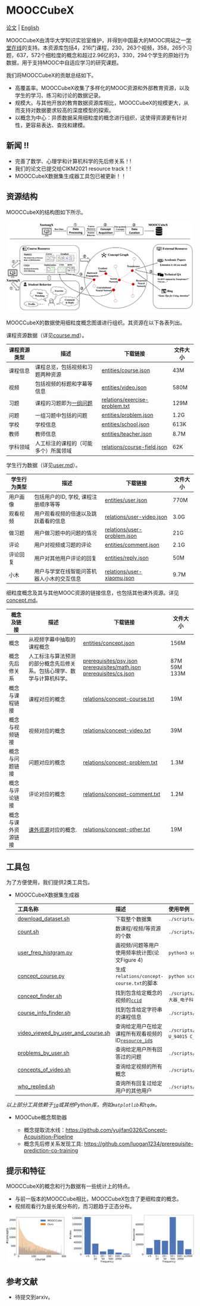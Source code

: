 # MOOCCubeX 

[论文](https://lfs.aminer.cn/misc/moocdata/publications/mooccubex.pdf) | [English](./README.md)

MOOCCubeX由清华大学知识实验室维护，并得到中国最大的MOOC网站之一[学堂在线](www.xuetangx.com)的支持。本资源库包括4，216门课程，230，263个视频，358，265个习题，637，572个细粒度的概念和超过2.96亿的3，330，294个学生的原始行为数据，用于支持MOOC中自适应学习的研究课题。

我们将MOOCCubeX的贡献总结如下。

* 高覆盖率。MOOCCubeX收集了多样化的MOOC资源和外部教育资源，以及学生的学习、练习和讨论的数据记录。
* 规模大。与其他开放的教育数据资源库相比，MOOCCubeX的规模更大，从而支持对数据要求较高的深度模型的探索。
* 以概念为中心：异质数据采用细粒度的概念进行组织，这使得资源更有针对性，更容易表达、查找和建模。

## 新闻 !!

* 完善了数学、心理学和计算机科学的先后修关系！!
* 我们的论文已提交给CIKM2021 resource track！!
* MOOCCubeX数据集生成器工具包已被更新！！

## 资源结构

MOOCCubeX的结构图如下所示。

![Framework](./docs/img/framework.png)

MOOCCubeX的数据使用细粒度概念图谱进行组织。其资源在以下各表列出。

课程资源数据（详见[course.md](./docs/course-cn.md)）。

| 课程资源类型 | 描述 | 下载链接 | 文件大小 |
| -------------------- | ----------- | -------- | ---- |
| 课程信息          | 课程总览，包括视频和习题两种资源 | [entities/course.json](https://lfs.aminer.cn/misc/moocdata/data/mooccube2/entities/course.json) | 43M |
| 视频                | 包括视频的标题和字幕等信息 | [entities/video.json](https://lfs.aminer.cn/misc/moocdata/data/mooccube2/entities/video.json) | 580M |
| 习题              | 课程的习题即为[一组问题](./docs/course-cn.md#exercise) | [relations/exercise-problem.txt](https://lfs.aminer.cn/misc/moocdata/data/mooccube2/relations/exercise-problem.txt) | 129M |
| 问题             | 一组习题中包括的问题 | [entities/problem.json](https://lfs.aminer.cn/misc/moocdata/data/mooccube2/entities/problem.json) | 1.2G |
| 学校               | 学校信息 | [entities/school.json](https://lfs.aminer.cn/misc/moocdata/data/mooccube2/entities/school.json) | 613K |
| 教师              | 教师信息 | [entities/teacher.json](https://lfs.aminer.cn/misc/moocdata/data/mooccube2/entities/teacher.json) | 8.7M |
| 学科领域     | 人工标注的课程的（可能多个）所属领域 | [relations/course-field.json](https://lfs.aminer.cn/misc/moocdata/data/mooccube2/relations/course-field.json) | 62K |

学生行为数据（详见[user.md](./docs/user-cn.md)）。

| 学生行为类型 | 描述 | 下载链接 | 文件大小 |
| --------------------- | ----------- | -------- | ---- |
| 用户画像       | 包括用户的ID, 学校, 课程注册顺序等等 | [entities/user.json](https://lfs.aminer.cn/misc/moocdata/data/mooccube2/entities/user.json) | 770M |
| 观看视频        | 用户观看视频的倍速以及跳跃着看的信息 | [relations/user-video.json](https://lfs.aminer.cn/misc/moocdata/data/mooccube2/relations/user-video.json) | 3.0G |
| 做习题            | 用户做习题中的问题的情况 | [relations/user-problem.json](https://lfs.aminer.cn/misc/moocdata/data/mooccube2/relations/user-problem.json) | 21G |
| 评论               | 用户对视频或习题的评论 | [entities/comment.json](https://lfs.aminer.cn/misc/moocdata/data/mooccube2/entities/user-comment.json) | 2.1G |
| 评论回复                 | 用户对其他用户评论的回复 | [entities/reply.json](https://lfs.aminer.cn/misc/moocdata/data/mooccube2/entities/reply.json) | 50M |
| 小木        | 用户与学堂在线智能问答机器人小木的交互信息 | [relations/user-xiaomu.json](https://lfs.aminer.cn/misc/moocdata/data/mooccube2/relations/user-xiaomu.json) | 9.7M |

细粒度概念及其与其他MOOC资源的链接信息，也包括其他课外资源。详见[concept.md](./docs/concept-cn.md)。

| 概念及链接 | 描述 | 下载链接 | 文件大小 |
| -------------------------------------- | ----------- | -------- | ---- |
| 概念                                | 从视频字幕中抽取的课程概念 | [entities/concept.json](https://lfs.aminer.cn/misc/moocdata/data/mooccube2/entities/concept.json) | 156M |
| 概念先后修关系    | 人工标注与算法预测的部分概念先后修关系。包括心理学、数学与计算机科学。 | [prerequisites/psy.json](https://lfs.aminer.cn/misc/moocdata/data/mooccube2/prerequisites/psy.json) [prerequisites/math.json](https://lfs.aminer.cn/misc/moocdata/data/mooccube2/prerequisites/math.json) [prerequisites/cs.json](https://lfs.aminer.cn/misc/moocdata/data/mooccube2/prerequisites/cs.json) | 87M 59M 133M |
| 概念与课程链接                         | 课程对应的概念 | [relations/concept-course.txt](https://lfs.aminer.cn/misc/moocdata/data/mooccube2/relations/concept-course.txt) | 19M |
| 概念与视频链接                          | 视频对应的概念 | [relations/concept-video.txt](https://lfs.aminer.cn/misc/moocdata/data/mooccube2/relations/concept-video.txt) | 39M |
| 概念与问题链接                        | 问题对应的概念 | [relations/concept-problem.txt](https://lfs.aminer.cn/misc/moocdata/data/mooccube2/relations/concept-problem.txt) | 1.3M |
| 概念与评论链接                        | 评论对应的概念 | [relations/concept-comment.txt](https://lfs.aminer.cn/misc/moocdata/data/mooccube2/relations/concept-comment.txt) | 1.2M |
| 概念与课外资源链接                         | [课外资源](./docs/concept-cn.md#entitiesotherjson)对应的概念. | [relations/concept-other.txt](https://lfs.aminer.cn/misc/moocdata/data/mooccube2/relations/concept-other.txt) | 19M |

## 工具包

为了方便使用，我们提供2类工具包。

* MOOCCubeX数据集生成器

  | 工具名称 | 描述 | 使用举例 |
  | ------------ | --------------------- | ------------------------- |
  | [download_dataset.sh](./scripts/download_dataset.sh) | 下载整个数据集 | `./scripts/download_dataset.sh` |
  | [count.sh](./scripts/count.sh) | 数课程/视频/等资源的个数 | `./scripts/count.sh` |
  | [user_freq_histgram.py](./scripts/user_freq_histgram.py) | 画视频/问题等用户使用频率统计图(论文Figure 4) | `python3 scripts/user_freq_histgram.py` |
  | [concept_course.py](./scripts/concept_course.py) | 生成`relations/concept-course.txt`的脚本 | `python scripts/concept_course.py` |
  | [concept_finder.sh](./scripts/concept_finder.sh) | 找到包含给定概念的视频的[`ccid`](./docs/course-cn.md#video) | `./scripts/concept_finder.sh K_晶体三极管组态放大器_电子科学与技术` |
  | [course_info_finder.sh](./scripts/course_info_finder.sh) | 找到包含给定字符串的课程信息 | `./scripts/course_info_finder.sh 数据结构` |
  | [video_viewed_by_user_and_course.sh](./scripts/video_viewed_by_user_and_course.sh) | 查询给定用户在给定课程所有观看视频的ID[`resource_id`s](./docs/course-en.md#resource) | `./scripts/video_viewed_by_user_and_course.sh U_94015 C_1824928` |
  | [problems_by_user.sh](./scripts/problems_by_user.sh) | 查询给定用户所有回答过的问题 | `./scripts/problems_by_user.sh U_10000835` |
  | [concepts_of_video.sh](./scripts/concepts_of_video.sh) | 查询给定视频的所有概念 | `./scripts/concepts_of_video.sh V_479945` |
  | [who_replied.sh](./scripts/who_replied.sh) | 查询所有回复过给定用户的其他用户 | `./scripts/who_replied.sh U_10006544` |

_以上部分工具依赖于[`jq`](https://stedolan.github.io/jq/)或其他Python库，例如`matplotlib`和`tqdm`。_

* MOOCube概念帮助器

  * 概念提取流水线：https://github.com/yujifan0326/Concept-Acquisition-Pipeline
  * 概念先后修关系发现工具: https://github.com/luogan1234/prerequisite-prediction-co-training

## 提示和特征

MOOCCubeX的概念和行为数据有一些统计上的特点。

* 与前一版本的MOOCCube相比，MOOCCubeX包含了更细粒度的概念。
* 视频观看行为是长尾分布的，而习题趋于正态分布。

![Plots](./docs/img/three-figures-which-have-to-be-grouped-like-this-otherwise-will-not-align-in-markdown.png)

## 参考文献

* 待提交到arxiv。
